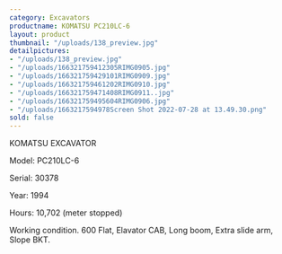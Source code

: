 ```yaml
---
category: Excavators
productname: KOMATSU PC210LC-6
layout: product
thumbnail: "/uploads/138_preview.jpg"
detailpictures:
- "/uploads/138_preview.jpg"
- "/uploads/166321759412305RIMG0905.jpg"
- "/uploads/166321759429101RIMG0909.jpg"
- "/uploads/166321759461202RIMG0910.jpg"
- "/uploads/166321759471408RIMG0911..jpg"
- "/uploads/166321759495604RIMG0906.jpg"
- "/uploads/1663217594978Screen Shot 2022-07-28 at 13.49.30.png"
sold: false
---
```


KOMATSU EXCAVATOR&nbsp;

Model:&nbsp;PC210LC-6

Serial: 30378

Year:&nbsp;1994

Hours:&nbsp;10,702 (meter stopped)

Working condition. 600 Flat, Elavator CAB, Long boom, Extra slide arm, Slope BKT.



